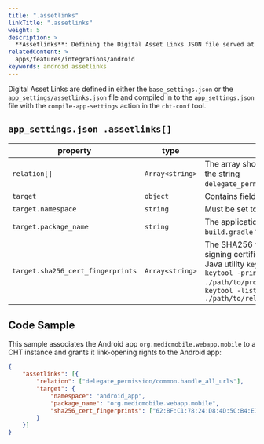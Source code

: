 ```yaml
---
title: ".assetlinks"
linkTitle: ".assetlinks"
weight: 5
description: >
  **Assetlinks**: Defining the Digital Asset Links JSON file served at `https://<your CHT instance>/.well-known/assetlinks.json` to associate your domain with your Android app.
relatedContent: >
  apps/features/integrations/android
keywords: android assetlinks
---
```


Digital Asset Links are defined in either the `base_settings.json` or the `app_settings/assetlinks.json` file and
compiled in to the `app_settings.json` file with the `compile-app-settings` action in the `cht-conf` tool.

## `app_settings.json .assetlinks[]`

| property                          | type             | description                                                                                                                                                                                                                         | required |
|-----------------------------------|------------------|-------------------------------------------------------------------------------------------------------------------------------------------------------------------------------------------------------------------------------------|----------|
| `relation[]`                      | `Array<string>`  | The array should contain only one element: the string `delegate_permission/common.handle_all_urls`.                                                                                                                                 | yes      |
| `target`                          | `object`         | Contains fields to identify associated apps.                                                                                                                                                                                        | yes      |
| `target.namespace`                | `string`         | Must be set to `android_app`.                                                                                                                                                                                                       | yes      |
| `target.package_name`             | `string`         | The application ID declared in the app's `build.gradle` file.                                                                                                                                                                       | yes      |
| `target.sha256_cert_fingerprints` | `Array<string>`  | The SHA256 fingerprints of your app’s signing certificate. You can get it with the Java utility `keytool`.<br>`keytool -printcert -jarfile ./path/to/project.apk` or<br>`keytool -list -v -keystore ./path/to/release-key.keystore` | yes      |

## Code Sample

This sample associates the Android app `org.medicmobile.webapp.mobile` to a CHT instance and grants it link-opening rights to the Android app:

```json
{
	"assetlinks": [{
		"relation": ["delegate_permission/common.handle_all_urls"],
		"target": {
			"namespace": "android_app",
			"package_name": "org.medicmobile.webapp.mobile",
			"sha256_cert_fingerprints": ["62:BF:C1:78:24:D8:4D:5C:B4:E1:8B:66:98:EA:14:16:57:6F:A4:E5:96:CD:93:81:B2:65:19:71:A7:80:EA:4D"]
		}
	}]
}
```
